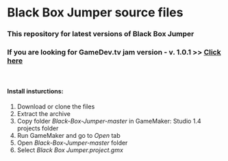 # Black Box Jumper source files

### This repository for latest versions of Black Box Jumper

### If you are looking for GameDev.tv jam version - v. 1.0.1 >> [Click here](https://github.com/Ghost-Miner/Black-Box-Jumper)

<br/>

#### Install insturctions:
1. Download or clone the files
2. Extract the archive
3. Copy folder *Black-Box-Jumper-master* in GameMaker: Studio 1.4 projects folder
4. Run GameMaker and go to *Open* tab 
5. Open *Black-Box-Jumper-master* folder
6. Select *Black Box Jumper.project.gmx*  

